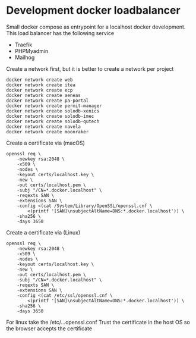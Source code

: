# Development docker loadbalancer

Small docker compose as entrypoint for a localhost docker development. This load balancer has the following service

* Traefik
* PHPMyadmin
* Mailhog

Create a network first, but it is better to create a network per project

```shell
docker network create web 
docker network create itea 
docker network create ecp 
docker network create aeneas 
docker network create pa-portal 
docker network create permit-manager
docker network create solodb-xenics
docker network create solodb-imec
docker network create solodb-qutech
docker network create navela
docker network create moonraker

```

Create a certificate via (macOS)

```shell
openssl req \
    -newkey rsa:2048 \
    -x509 \
    -nodes \
    -keyout certs/localhost.key \
    -new \
    -out certs/localhost.pem \
    -subj "/CN=*.docker.localhost" \
    -reqexts SAN \
    -extensions SAN \
    -config <(cat /System/Library/OpenSSL/openssl.cnf \
        <(printf '[SAN]\nsubjectAltName=DNS:*.docker.localhost')) \
    -sha256 \
    -days 3650
```

Create a certificate via (Linux)

```shell
openssl req \
    -newkey rsa:2048 \
    -x509 \
    -nodes \
    -keyout certs/localhost.key \
    -new \
    -out certs/localhost.pem \
    -subj "/CN=*.docker.localhost" \
    -reqexts SAN \
    -extensions SAN \
    -config <(cat /etc/ssl/openssl.cnf \
        <(printf '[SAN]\nsubjectAltName=DNS:*.docker.localhost')) \
    -sha256 \
    -days 3650
```

For linux take the /etc/...openssl.conf Trust the certificate in the host OS so the browser accepts the certificate